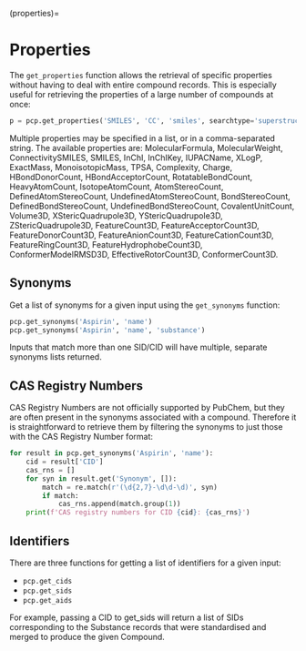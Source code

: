 (properties)=

# Properties

The `get_properties` function allows the retrieval of specific properties without having to deal with entire compound records. This is especially useful for retrieving the properties of a large number of compounds at once:

```python
p = pcp.get_properties('SMILES', 'CC', 'smiles', searchtype='superstructure')
```

Multiple properties may be specified in a list, or in a comma-separated string. The available properties are: MolecularFormula, MolecularWeight, ConnectivitySMILES, SMILES, InChI, InChIKey, IUPACName, XLogP, ExactMass, MonoisotopicMass, TPSA, Complexity, Charge, HBondDonorCount, HBondAcceptorCount, RotatableBondCount, HeavyAtomCount, IsotopeAtomCount, AtomStereoCount, DefinedAtomStereoCount, UndefinedAtomStereoCount, BondStereoCount, DefinedBondStereoCount, UndefinedBondStereoCount, CovalentUnitCount, Volume3D, XStericQuadrupole3D, YStericQuadrupole3D, ZStericQuadrupole3D, FeatureCount3D, FeatureAcceptorCount3D, FeatureDonorCount3D, FeatureAnionCount3D, FeatureCationCount3D, FeatureRingCount3D, FeatureHydrophobeCount3D, ConformerModelRMSD3D, EffectiveRotorCount3D, ConformerCount3D.

## Synonyms

Get a list of synonyms for a given input using the `get_synonyms` function:

```python
pcp.get_synonyms('Aspirin', 'name')
pcp.get_synonyms('Aspirin', 'name', 'substance')
```

Inputs that match more than one SID/CID will have multiple, separate synonyms lists returned.

## CAS Registry Numbers

CAS Registry Numbers are not officially supported by PubChem, but they are often present in the synonyms associated with a compound. Therefore it is straightforward to retrieve them by filtering the synonyms to just those with the CAS Registry Number format:

```python
for result in pcp.get_synonyms('Aspirin', 'name'):
    cid = result['CID']
    cas_rns = []
    for syn in result.get('Synonym', []):
        match = re.match(r'(\d{2,7}-\d\d-\d)', syn)
        if match:
            cas_rns.append(match.group(1))
    print(f'CAS registry numbers for CID {cid}: {cas_rns}')
```

## Identifiers

There are three functions for getting a list of identifiers for a given input:

- `pcp.get_cids`
- `pcp.get_sids`
- `pcp.get_aids`

For example, passing a CID to get_sids will return a list of SIDs corresponding to the Substance records that were standardised and merged to produce the given Compound.
